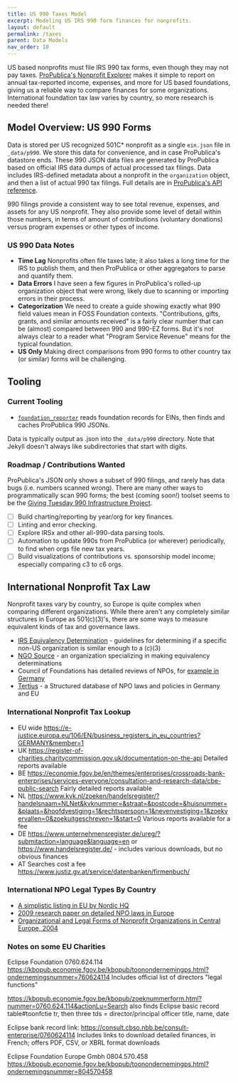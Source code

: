 ```yaml
---
title: US 990 Taxes Model
excerpt: Modeling US IRS 990 form finances for nonprofits.
layout: default
permalink: /taxes
parent: Data Models
nav_order: 10
---
```


US based nonprofits must file IRS 990 tax forms, even though they may not pay taxes.  [ProPublica's Nonprofit Explorer](https://projects.propublica.org/nonprofits/) makes it simple to report on annual tax-reported income, expenses, and more for US based foundations, giving us a reliable way to compare finances for some organizations.  International foundation tax law varies by country, so more research is needed there!

## Model Overview: US 990 Forms

Data is stored per US recognized 501C* nonprofit as a single `ein.json` file in `_data/p990`.  We store this data for convenience, and in case ProPublica's datastore ends.  These 990 JSON data files are generated by ProPublica based on official IRS data dumps of actual processed tax filings.  Data includes IRS-defined metadata about a nonprofit in the `organization` object, and then a list of actual 990 tax filings.  Full details are in [ProPublica's API reference](https://projects.propublica.org/nonprofits/api).

990 filings provide a consistent way to see total revenue, expenses, and assets for any US nonprofit.  They also provide some level of detail within those numbers, in terms of amount of contributions (voluntary donations) versus program expenses or other types of income.

### US 990 Data Notes

- **Time Lag** Nonprofits often file taxes late; it also takes a long time for the IRS to publish them, and then ProPublica or other aggregators to parse and quantify them.
- **Data Errors** I have seen a few figures in ProPublica's rolled-up organization object that were wrong, likely due to scanning or importing errors in their process.
- **Categorization** We need to create a guide showing exactly what 990 field values mean in FOSS Foundation contexts.  "Contributions, gifts, grants, and similar amounts received" is a fairly clear number that can be (almost) compared between 990 and 990-EZ forms.  But it's not always clear to a reader what "Program Service Revenue" means for the typical foundation.
- **US Only** Making direct comparisons from 990 forms to other country tax (or similar) forms will be challenging.

## Tooling

### Current Tooling

- [`foundation_reporter`](https://github.com/Punderthings/fossfoundation/blob/main/assets/ruby/foundation_reporter.rb) reads foundation records for EINs, then finds and caches ProPublica 990 JSONs.

Data is typically output as .json into the `_data/p990` directory.  Note that Jekyll doesn't always like subdirectories that start with digits.

### Roadmap / Contributions Wanted

ProPublica's JSON only shows a subset of 990 filings, and rarely has data bugs (i.e. numbers scanned wrong).  There are many other ways to programmatically scan 990 forms; the best (coming soon!) toolset seems to be the [Giving Tuesday 990 Infrastructure Project](https://990data.givingtuesday.org/).

- [ ] Build charting/reporting by year/org for key finances.
- [ ] Linting and error checking.
- [ ] Explore IRSx and other all-990-data parsing tools.
- [ ] Automation to update 990s from ProPublica (or wherever) periodically, to find when orgs file new tax years.
- [ ] Build visualizations of contributions vs. sponsorship model income; especially comparing c3 to c6 orgs.

## International Nonprofit Tax Law

Nonprofit taxes vary by country, so Europe is quite complex when comparing different organizations.  While there aren't any completely similar structures in Europe as 501(c)(3)'s, there are some ways to measure equivalent kinds of tax and governance laws.

- [IRS Equivalency Determination](https://www.irs.gov/charities-non-profits/grants-to-foreign-organizations-by-private-foundations) - guidelines for determining if a specific non-US organization is similar enough to a (c)(3)
- [NGO Source](https://www.ngosource.org/) - an organization specializing in making equivalency determinations
- Council of Foundations has detailed reviews of NPOs, for [example in Germany](https://cof.org/content/nonprofit-law-germany)
- [Tertius](https://tertius-online.de/) - a Structured database of NPO laws and policies in Germany and EU

### International Nonprofit Tax Lookup

- EU wide https://e-justice.europa.eu/106/EN/business_registers_in_eu_countries?GERMANY&member=1
- UK https://register-of-charities.charitycommission.gov.uk/documentation-on-the-api Detailed reports available
- BE https://economie.fgov.be/en/themes/enterprises/crossroads-bank-enterprises/services-everyone/consultation-and-research-data/cbe-public-search Fairly detailed reports available
- NL https://www.kvk.nl/zoeken/handelsregister/?handelsnaam=NLNet&kvknummer=&straat=&postcode=&huisnummer=&plaats=&hoofdvestiging=1&rechtspersoon=1&nevenvestiging=1&zoekvervallen=0&zoekuitgeschreven=1&start=0  Various reports available for a fee
- DE https://www.unternehmensregister.de/ureg/?submitaction=language&language=en or https://www.handelsregister.de/ - includes various downloads, but no obvious finances
- AT Searches cost a fee https://www.justiz.gv.at/service/datenbanken/firmenbuch/

### International NPO Legal Types By Country

- [A simplistic listing in EU by Nordic HQ](https://www.nordichq.com/guides/list-of-legal-entity-types-by-country-in-europe/)
- [2009 research paper on detailed NPO laws in Europe](https://www.icnl.org/resources/research/ijnl/the-legal-framework-for-not-for-profit-organizations-in-central-and-eastern-europe)
- [Organizational and Legal Forms of Nonprofit Organizations in Central Europe, 2004](https://www.researchgate.net/publication/302041292_Organizational_and_Legal_Forms_of_Nonprofit_Organizations_in_Central_Europe)


### Notes on some EU Charities

Eclipse Foundation 0760.624.114 https://kbopub.economie.fgov.be/kbopub/toonondernemingps.html?ondernemingsnummer=760624114 Includes official list of directors "legal functions"

https://kbopub.economie.fgov.be/kbopub/zoeknummerform.html?nummer=0760.624.114&actionLu=Search also finds Eclipse basic record
table#toonfctie tr, then three tds = director/principal officer title, name, date

Eclipse bank record link: https://consult.cbso.nbb.be/consult-enterprise/0760624114 Includes links to download detailed finances, in French; offers PDF, CSV, or XBRL format downloads

Eclipse Foundation Europe Gmbh 0804.570.458 https://kbopub.economie.fgov.be/kbopub/toonondernemingps.html?ondernemingsnummer=804570458
